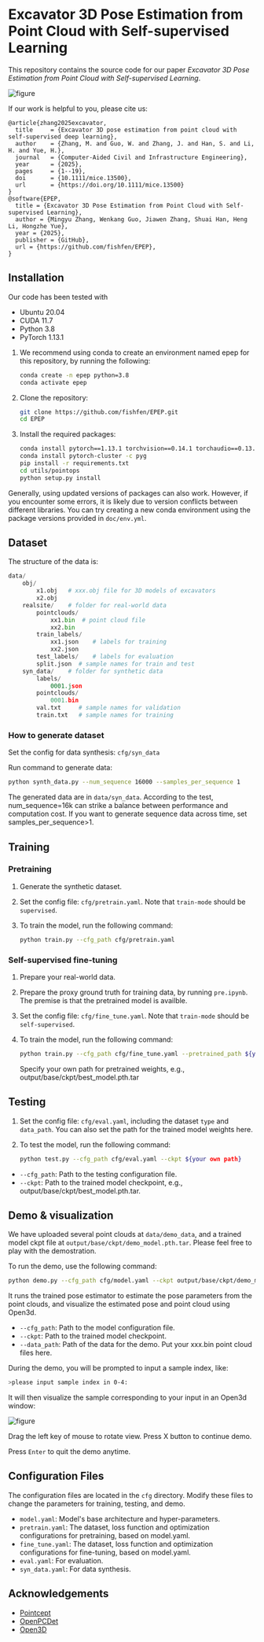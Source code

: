 # Excavator 3D Pose Estimation from Point Cloud with Self-supervised Learning

This repository contains the source code for our paper *Excavator 3D Pose Estimation from Point Cloud with Self-supervised Learning*.

![figure](doc/fig1.png)

If our work is helpful to you, please cite us:
```
@article{zhang2025excavator,
  title     = {Excavator 3D pose estimation from point cloud with self-supervised deep learning},
  author    = {Zhang, M. and Guo, W. and Zhang, J. and Han, S. and Li, H. and Yue, H.},
  journal   = {Computer-Aided Civil and Infrastructure Engineering},
  year      = {2025},
  pages     = {1--19},
  doi       = {10.1111/mice.13500},
  url       = {https://doi.org/10.1111/mice.13500}
}
@software{EPEP,
  title = {Excavator 3D Pose Estimation from Point Cloud with Self-supervised Learning},
  author = {Mingyu Zhang, Wenkang Guo, Jiawen Zhang, Shuai Han, Heng Li, Hongzhe Yue},
  year = {2025},
  publisher = {GitHub},
  url = {https://github.com/fishfen/EPEP},
}
```

## Installation

Our code has been tested with
- Ubuntu 20.04
- CUDA 11.7
- Python 3.8
- PyTorch 1.13.1

1. We recommend using conda to create an environment named epep for this repository, by running the following:
    ```bash
    conda create -n epep python=3.8
    conda activate epep
    ```

2. Clone the repository:
    ```bash
    git clone https://github.com/fishfen/EPEP.git
    cd EPEP
    ```

3. Install the required packages:
    ```bash
    conda install pytorch==1.13.1 torchvision==0.14.1 torchaudio==0.13.1 pytorch-cuda=11.7 -c pytorch -c nvidia
    conda install pytorch-cluster -c pyg
    pip install -r requirements.txt
    cd utils/pointops
    python setup.py install
    ```
Generally, using updated versions of packages can also work. However, if you encounter some errors, it is likely due to version conflicts between different libraries. You can try creating a new conda environment using the package versions provided in `doc/env.yml`.
## Dataset
The structure of the data is:

```python
data/
    obj/
        x1.obj   # xxx.obj file for 3D models of excavators
        x2.obj
    realsite/    # folder for real-world data
        pointclouds/
            xx1.bin  # point cloud file
            xx2.bin
        train_labels/
            xx1.json    # labels for training
            xx2.json
        test_labels/    # labels for evaluation
        split.json  # sample names for train and test
    syn_data/    # folder for synthetic data
        labels/
            0001.json
        pointclouds/
            0001.bin
        val.txt     # sample names for validation
        train.txt   # sample names for training
```
### How to generate dataset

Set the config for data synthesis: `cfg/syn_data`

Run command to generate data: 
```bash
python synth_data.py --num_sequence 16000 --samples_per_sequence 1
```
The generated data are in `data/syn_data`. According to the test, num_sequence=16k can strike a balance between performance and computation cost. If you want to generate sequence data across time, set samples_per_sequence>1.


## Training

### Pretraining
1. Generate the synthetic dataset.

2. Set the config file: `cfg/pretrain.yaml`. Note that `train-mode` should be `supervised`.

3. To train the model, run the following command:
    ```bash
    python train.py --cfg_path cfg/pretrain.yaml
    ```

### Self-supervised fine-tuning

1. Prepare your real-world data.

2. Prepare the proxy ground truth for training data, by running `pre.ipynb`. The premise is that the pretrained model is availble.

3. Set the config file: `cfg/fine_tune.yaml`. Note that `train-mode` should be `self-supervised`.

4. To train the model, run the following command:
    ```bash
    python train.py --cfg_path cfg/fine_tune.yaml --pretrained_path ${your own path}
    ```
    Specify your own path for pretrained weights, e.g., output/base/ckpt/best_model.pth.tar

## Testing

1. Set the config file: `cfg/eval.yaml`, including the dataset `type` and `data_path`. You can also set the path for the trained model weights here.

2. To test the model, run the following command:
    ```bash
    python test.py --cfg_path cfg/eval.yaml --ckpt ${your own path}
    ```
- `--cfg_path`: Path to the testing configuration file.
- `--ckpt`: Path to the trained model checkpoint, e.g., output/base/ckpt/best_model.pth.tar.

## Demo & visualization

We have uploaded several point clouds at `data/demo_data`, and a trained model ckpt file at `output/base/ckpt/demo_model.pth.tar`. Please feel free to play with the demostration.

To run the demo, use the following command:
```bash
python demo.py --cfg_path cfg/model.yaml --ckpt output/base/ckpt/demo_model.pth.tar --data_path data/demo_data
```
It runs the trained pose estimator to estimate the pose parameters from the point clouds, and visualize the estimated pose and point cloud using Open3d.
- `--cfg_path`: Path to the model configuration file.
- `--ckpt`: Path to the trained model checkpoint.
- `--data_path`: Path of the data for the demo. Put your xxx.bin point cloud files here.

During the demo, you will be prompted to input a sample index, like:
```bash
>please input sample index in 0-4: 
```
It will then visualize the sample corresponding to your input in an Open3d window:

![figure](doc/demo_window.jpg)

Drag the left key of mouse to rotate view. Press X button to continue demo. 

Press `Enter` to quit the demo anytime.


## Configuration Files

The configuration files are located in the `cfg` directory. Modify these files to change the parameters for training, testing, and demo.

- `model.yaml`: Model's base architecture and hyper-parameters.
- `pretrain.yaml`: The dataset, loss function and optimization configurations for pretraining, based on model.yaml. 
- `fine_tune.yaml`: The dataset, loss function and optimization configurations for fine-tuning, based on model.yaml. 
- `eval.yaml`: For evaluation.
- `syn_data.yaml`: For data synthesis.


## Acknowledgements

- [Pointcept](https://github.com/Pointcept/Pointcept)
- [OpenPCDet](https://github.com/open-mmlab/OpenPCDet)
- [Open3D](https://github.com/isl-org/Open3D)

